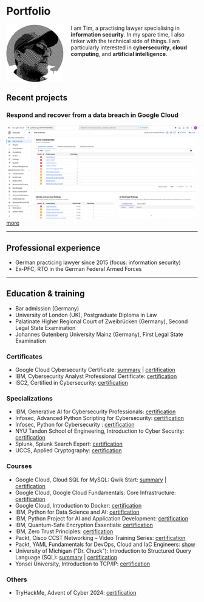 # Portfolio

<div>
<img align="left" width="150" src="https://github.com/january1073/portfolio/blob/main/tim.jpg" style="margin-right: 20px;"/>

I am Tim, a practising lawyer specialising in **information security**. In my spare time, I also tinker with the technical side of things. I am particularly interested in **cybersecurity**, **cloud computing**, and **artificial intelligence**.
</div>
<br clear="both"/> <!-- This ensures content below doesn't wrap around -->

## Recent projects

### Respond and recover from a data breach in Google Cloud
![Screenshot](https://github.com/january1073/portfolio/blob/main/google/google_cloud_cybersecurity/capstone/1_findings_category.png)
<a href="https://github.com/january1073/portfolio/tree/main/google/google_cloud_cybersecurity/capstone/README.md">more</a>

---

## Professional experience

- German practicing lawyer since 2015 (focus: information security)
- Ex-PFC, RTO in the German Federal Armed Forces

---

## Education & training

- Bar admission (Germany)
- University of London (UK), Postgraduate Diploma in Law
- Palatinate Higher Regional Court of Zweibrücken (Germany), Second Legal State Examination
- Johannes Gutenberg University Mainz (Germany), First Legal State Examination

### Certificates

- Google Cloud Cybersecurity Certificate: <a href="https://github.com/january1073/portfolio/blob/main/google/google_cloud_cybersecurity/capstone/README.md">summary</a> | <a href="https://www.credly.com/badges/8354ef22-6812-422d-80d2-9c62951ed9db/public_url">certification</a>
- IBM, Cybersecurity Analyst Professional Certificate: <a href="https://github.com/january1073/portfolio/blob/main/ibm/ibm_cybersecurity_analyst.pdf">certification</a>
- ISC2, Certified in Cybersecurity: <a href="https://github.com/january1073/portfolio/blob/main/isc2/isc2_cc.pdf">certification</a>

### Specializations

- IBM, Generative AI for Cybersecurity Professionals: <a href="https://github.com/january1073/portfolio/blob/main/ibm/ibm_genai_for_cybersecurity.pdf">certification</a>
- Infosec, Advanced Python Scripting for Cybersecurity: <a href="https://github.com/january1073/portfolio/blob/main/infosec/infosec_advanced_python_cybersecurity.pdf">certification</a>
- Infosec, Python for Cybersecurity : <a href="https://github.com/january1073/portfolio/blob/main/infosec/infosec_python_cybersecurity.pdf">certification</a>
- NYU Tandon School of Engineering, Introduction to Cyber Security: <a href="https://github.com/january1073/portfolio/blob/main/nyu/nyu_intro_cyber_security.pdf">certification</a>
- Splunk, Splunk Search Expert: <a href="https://github.com/january1073/portfolio/blob/main/splunk/splunk_search_expert.pdf">certification</a>
- UCCS, Applied Cryptography: <a href="https://github.com/january1073/portfolio/blob/main/uccs/uccs_applied_cryptography.pdf">certification</a>

### Courses

- Google Cloud, Cloud SQL for MySQL: Qwik Start: <a href="https://github.com/january1073/portfolio/blob/main/google/cloud_sql_for_mysql/README.md">summary</a> | <a href="https://github.com/january1073/portfolio/blob/main/google/google_cloud_sql_for_mysql.pdf">certification</a>
- Google Cloud, Google Cloud Fundamentals: Core Infrastructure: <a href="https://github.com/january1073/portfolio/blob/main/google/google_cloud_fundamentals.pdf">certification</a>
- Google Cloud, Introduction to Docker: <a href="https://github.com/january1073/portfolio/blob/main/google/google_intro_docker.pdf">certification</a>
- IBM, Python for Data Science and AI: <a href="https://github.com/january1073/portfolio/blob/main/ibm/ibm_python_data_science_ai.pdf">certification</a>
- IBM, Python Project for AI and Application Development: <a href="https://github.com/january1073/portfolio/blob/main/ibm/ibm_python_for_ai.pdf">certification</a>
- IBM, Quantum-Safe Encryption Essentials: <a href="https://github.com/january1073/portfolio/blob/main/ibm/ibm_quantum-safe.pdf">certification</a>
- IBM, Zero Trust Principles: <a href="https://github.com/january1073/portfolio/blob/main/ibm/ibm_zero_trust.pdf">certification</a>
- Packt, Cisco CCST Networking &ndash; Video Training Series: <a href="https://github.com/january1073/portfolio/blob/main/packt/packt_cisco_ccst_video_training.pdf">certification</a>
- Packt, YAML Fundamentals for DevOps, Cloud and IaC Engineers: <a href="https://github.com/january1073/portfolio/blob/main/packt/packt_yaml_fundamentals.pdf">show</a>
- University of Michigan ("Dr. Chuck"): Introduction to Structured Query Language (SQL): <a href="https://github.com/january1073/portfolio/blob/main/u-m/u-m_intro_to_sql/README.md">summary</a> | <a href="https://github.com/january1073/portfolio/blob/main/u-m/u-m_intro_to_sql.pdf">certification</a>
- Yonsei University, Introduction to TCP/IP: <a href="https://github.com/january1073/portfolio/blob/main/yonsei/yonsei_intro_tcp_ip.pdf">certification</a>

### Others

- TryHackMe, Advent of Cyber 2024: <a href="https://github.com/january1073/portfolio/blob/main/thm/thm_aoc24.pdf">certification</a>
